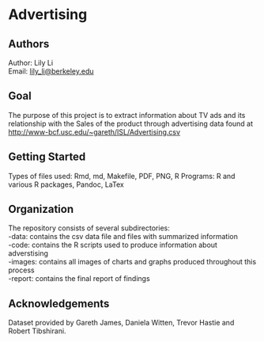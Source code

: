 # Advertising

## Authors  
Author: Lily Li  
Email: lily_li@berkeley.edu  

## Goal  
The purpose of this project is to extract information about TV ads and its relationship with the Sales of the product through advertising data found at http://www-bcf.usc.edu/~gareth/ISL/Advertising.csv  

## Getting Started  
Types of files used: Rmd, md, Makefile, PDF, PNG, R
Programs: R and various R packages, Pandoc, LaTex  

## Organization  
The repository consists of several subdirectories:  
-data: contains the csv data file and files with summarized information  
-code: contains the R scripts used to produce information about adverstising   
-images: contains all images of charts and graphs produced throughout this process    
-report: contains the final report of findings  

## Acknowledgements
Dataset provided by Gareth James, Daniela Witten, Trevor Hastie and Robert Tibshirani.  



